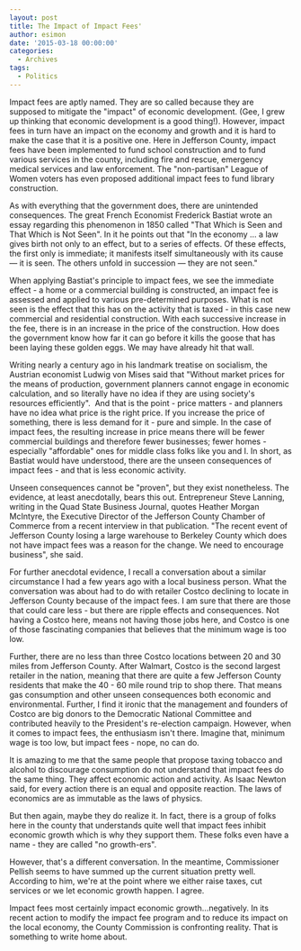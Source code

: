 ```yaml
---
layout: post
title: The Impact of Impact Fees'
author: esimon
date: '2015-03-18 00:00:00'
categories:
  - Archives
tags:
  - Politics
---
```

Impact fees are aptly named. They are so called because they are supposed to mitigate the "impact" of economic development. (Gee, I grew up thinking that economic development is a good thing!). However, impact fees in turn have an impact on the economy and growth and it is hard to make the case that it is a positive one. Here in Jefferson County, impact fees have been implemented to fund school construction and to fund various services in the county, including fire and rescue, emergency medical services and law enforcement. The "non-partisan" League of Women voters has even proposed additional impact fees to fund library construction. 

As with everything that the government does, there are unintended consequences. The great French Economist Frederick Bastiat wrote an essay regarding this phenomenon in 1850 called "That Which is Seen and That Which is Not Seen". In it he points out that "In the economy … a law gives birth not only to an effect, but to a series of effects. Of these effects, the first only is immediate; it manifests itself simultaneously with its cause — it is seen. The others unfold in succession — they are not seen."

When applying Bastiat's principle to impact fees, we see the immediate effect - a home or a commercial building is constructed, an impact fee is assessed and applied to various pre-determined purposes. What is not seen is the effect that this has on the activity that is taxed - in this case new commercial and residential construction. With each successive increase in the fee, there is in an increase in the price of the construction. How does the government know how far it can go before it kills the goose that has been laying these golden eggs. We may have already hit that wall. 

Writing nearly a century ago in his landmark treatise on socialism, the Austrian economist Ludwig von Mises said that "Without market prices for the means of production, government planners cannot engage in economic calculation, and so literally have no idea if they are using society's resources efficiently".  And that is the point - price matters - and planners have no idea what price is the right price. If you increase the price of something, there is less demand for it - pure and simple. In the case of impact fees, the resulting increase in price means there will be fewer commercial buildings and therefore fewer businesses; fewer homes - especially "affordable" ones for middle class folks like you and I. In short, as Bastiat would have understood, there are the unseen consequences of impact fees - and that is less economic activity. 

Unseen consequences cannot be "proven", but they exist nonetheless. The evidence, at least anecdotally, bears this out. Entrepreneur Steve Lanning, writing in the Quad State Business Journal, quotes Heather Morgan McIntyre, the Executive Director of the Jefferson County Chamber of Commerce from a recent interview in that publication. "The recent event of Jefferson County losing a large warehouse to Berkeley County which does not have impact fees was a reason for the change. We need to encourage business", she said. 

For further anecdotal evidence, I recall a conversation about a similar circumstance I had a few years ago with a local business person. What the conversation was about had to do with retailer Costco declining to locate in Jefferson County because of the impact fees. I am sure that there are those that could care less - but there are ripple effects and consequences. Not having a Costco here, means not having those jobs here, and Costco is one of those fascinating companies that believes that the minimum wage is too low. 

Further, there are no less than three Costco locations between 20 and 30 miles from Jefferson County. After Walmart, Costco is the second largest retailer in the nation, meaning that there are quite a few Jefferson County residents that make the 40 - 60 mile round trip to shop there. That means gas consumption and other unseen consequences both economic and environmental. Further, I find it ironic that the management and founders of Costco are big donors to the Democratic National Committee and contributed heavily to the President's re-election campaign. However, when it comes to impact fees, the enthusiasm isn't there. Imagine that, minimum wage is too low, but impact fees - nope, no can do. 

It is amazing to me that the same people that propose taxing tobacco and alcohol to discourage consumption do not understand that impact fees do the same thing. They affect economic action and activity. As Isaac Newton said, for every action there is an equal and opposite reaction. The laws of economics are as immutable as the laws of physics. 

But then again, maybe they do realize it. In fact, there is a group of folks here in the county that understands quite well that impact fees inhibit economic growth which is why they support them. These folks even have a name - they are called "no growth-ers". 

However, that's a different conversation. In the meantime, Commissioner Pellish seems to have summed up the current situation pretty well. According to him, we're at the point where we either raise taxes, cut services or we let economic growth happen. I agree. 

Impact fees most certainly impact economic growth…negatively. In its recent action to modify the impact fee program and to reduce its impact on the local economy, the County Commission is confronting reality. That is something to write home about. 

